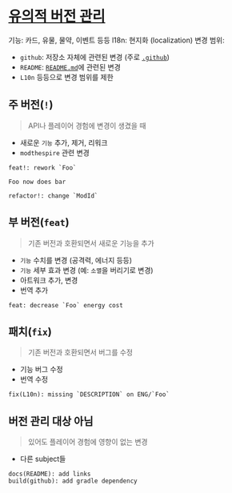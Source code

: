 # [유의적 버전 관리](https://semver.org/lang/ko/)

기능: 카드, 유물, 물약, 이벤트 등등
l18n: 현지화 (localization)
변경 범위:

- `github`: 저장소 자체에 관련된 변경 (주로 [`.github`](/.github))
- `README`: [`README.md`](/README.md)에 관련된 변경
- `L10n` 등등으로 변경 범위를 제한

## 주 버전(`!`)

> API나 플레이어 경험에 변경이 생겼을 때

- 새로운 `기능` 추가, 제거, 리워크
- `modthespire` 관련 변경

```
feat!: rework `Foo`

Foo now does bar

refactor!: change `ModId`
```

## 부 버전(`feat`)

> 기존 버전과 호환되면서 새로운 기능을 추가

- `기능` 수치를 변경 (공격력, 에너지 등등)
- `기능` 세부 효과 변경 (예: `소멸`을 버리기로 변경)
- 아트워크 추가, 변경
- 번역 추가

```
feat: decrease `Foo` energy cost
```

## 패치(`fix`)

> 기존 버전과 호환되면서 버그를 수정

- 기능 버그 수정
- 번역 수정

```
fix(L10n): missing `DESCRIPTION` on ENG/`Foo`
```

## 버전 관리 대상 아님

> 있어도 플레이어 경험에 영향이 없는 변경

- 다른 subject들

```
docs(README): add links
build(github): add gradle dependency
```
